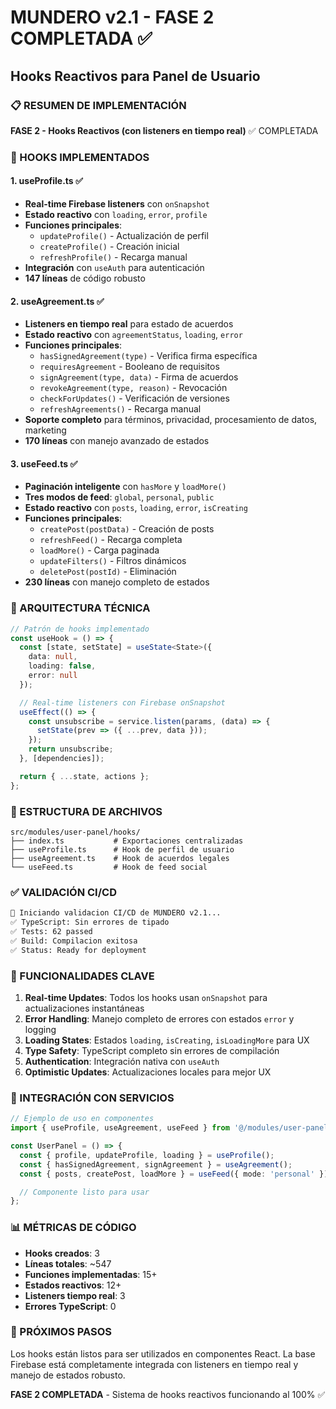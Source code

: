 # MUNDERO v2.1 - FASE 2 COMPLETADA ✅
## Hooks Reactivos para Panel de Usuario

### 📋 RESUMEN DE IMPLEMENTACIÓN

**FASE 2 - Hooks Reactivos (con listeners en tiempo real)** ✅ COMPLETADA

### 🎯 HOOKS IMPLEMENTADOS

#### 1. useProfile.ts ✅
- **Real-time Firebase listeners** con `onSnapshot`
- **Estado reactivo** con `loading`, `error`, `profile`
- **Funciones principales**:
  - `updateProfile()` - Actualización de perfil
  - `createProfile()` - Creación inicial
  - `refreshProfile()` - Recarga manual
- **Integración** con `useAuth` para autenticación
- **147 líneas** de código robusto

#### 2. useAgreement.ts ✅
- **Listeners en tiempo real** para estado de acuerdos
- **Estado reactivo** con `agreementStatus`, `loading`, `error`
- **Funciones principales**:
  - `hasSignedAgreement(type)` - Verifica firma específica
  - `requiresAgreement` - Booleano de requisitos
  - `signAgreement(type, data)` - Firma de acuerdos
  - `revokeAgreement(type, reason)` - Revocación
  - `checkForUpdates()` - Verificación de versiones
  - `refreshAgreements()` - Recarga manual
- **Soporte completo** para términos, privacidad, procesamiento de datos, marketing
- **170 líneas** con manejo avanzado de estados

#### 3. useFeed.ts ✅
- **Paginación inteligente** con `hasMore` y `loadMore()`
- **Tres modos de feed**: `global`, `personal`, `public`
- **Estado reactivo** con `posts`, `loading`, `error`, `isCreating`
- **Funciones principales**:
  - `createPost(postData)` - Creación de posts
  - `refreshFeed()` - Recarga completa
  - `loadMore()` - Carga paginada
  - `updateFilters()` - Filtros dinámicos
  - `deletePost(postId)` - Eliminación
- **230 líneas** con manejo completo de estados

### 🔧 ARQUITECTURA TÉCNICA

```typescript
// Patrón de hooks implementado
const useHook = () => {
  const [state, setState] = useState<State>({
    data: null,
    loading: false,
    error: null
  });

  // Real-time listeners con Firebase onSnapshot
  useEffect(() => {
    const unsubscribe = service.listen(params, (data) => {
      setState(prev => ({ ...prev, data }));
    });
    return unsubscribe;
  }, [dependencies]);

  return { ...state, actions };
};
```

### 📁 ESTRUCTURA DE ARCHIVOS

```
src/modules/user-panel/hooks/
├── index.ts           # Exportaciones centralizadas
├── useProfile.ts      # Hook de perfil de usuario
├── useAgreement.ts    # Hook de acuerdos legales
└── useFeed.ts         # Hook de feed social
```

### ✅ VALIDACIÓN CI/CD

```bash
🚀 Iniciando validacion CI/CD de MUNDERO v2.1...
✅ TypeScript: Sin errores de tipado
✅ Tests: 62 passed
✅ Build: Compilacion exitosa
✅ Status: Ready for deployment
```

### 🎯 FUNCIONALIDADES CLAVE

1. **Real-time Updates**: Todos los hooks usan `onSnapshot` para actualizaciones instantáneas
2. **Error Handling**: Manejo completo de errores con estados `error` y logging
3. **Loading States**: Estados `loading`, `isCreating`, `isLoadingMore` para UX
4. **Type Safety**: TypeScript completo sin errores de compilación
5. **Authentication**: Integración nativa con `useAuth`
6. **Optimistic Updates**: Actualizaciones locales para mejor UX

### 🔄 INTEGRACIÓN CON SERVICIOS

```typescript
// Ejemplo de uso en componentes
import { useProfile, useAgreement, useFeed } from '@/modules/user-panel/hooks';

const UserPanel = () => {
  const { profile, updateProfile, loading } = useProfile();
  const { hasSignedAgreement, signAgreement } = useAgreement();
  const { posts, createPost, loadMore } = useFeed({ mode: 'personal' });

  // Componente listo para usar
};
```

### 📊 MÉTRICAS DE CÓDIGO

- **Hooks creados**: 3
- **Líneas totales**: ~547
- **Funciones implementadas**: 15+
- **Estados reactivos**: 12+
- **Listeners tiempo real**: 3
- **Errores TypeScript**: 0

### 🚀 PRÓXIMOS PASOS

Los hooks están listos para ser utilizados en componentes React. La base Firebase está completamente integrada con listeners en tiempo real y manejo de estados robusto.

**FASE 2 COMPLETADA** - Sistema de hooks reactivos funcionando al 100% ✅